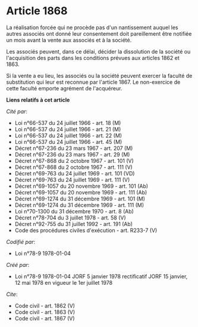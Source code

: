 # Article 1868

La réalisation forcée qui ne procède pas d'un nantissement auquel les autres associés ont donné leur consentement doit
pareillement être notifiée un mois avant la vente aux associés et à la société. 

Les associés peuvent, dans ce délai, décider la dissolution de la société ou l'acquisition des parts dans les conditions
prévues aux articles 1862 et 1863. 

Si la vente a eu lieu, les associés ou la société peuvent exercer la faculté de substitution qui leur est reconnue par
l'article 1867. Le non-exercice de cette faculté emporte agrément de l'acquéreur.

**Liens relatifs à cet article**

_Cité par_:

  - Loi n°66-537 du 24 juillet 1966 - art. 18 (M)
  - Loi n°66-537 du 24 juillet 1966 - art. 21 (M)
  - Loi n°66-537 du 24 juillet 1966 - art. 22 (M)
  - Loi n°66-537 du 24 juillet 1966 - art. 45 (M)
  - Décret n°67-236 du 23 mars 1967 - art. 207 (M)
  - Décret n°67-236 du 23 mars 1967 - art. 29 (M)
  - Décret n°67-868 du 2 octobre 1967 - art. 101 (V)
  - Décret n°67-868 du 2 octobre 1967 - art. 111 (V)
  - Décret n°69-763 du 24 juillet 1969 - art. 101 (VD)
  - Décret n°69-763 du 24 juillet 1969 - art. 111 (V)
  - Décret n°69-1057 du 20 novembre 1969 - art. 101 (Ab)
  - Décret n°69-1057 du 20 novembre 1969 - art. 111 (Ab)
  - Décret n°69-1274 du 31 décembre 1969 - art. 101 (M)
  - Décret n°69-1274 du 31 décembre 1969 - art. 111 (M)
  - Loi n°70-1300 du 31 décembre 1970 - art. 8 (Ab)
  - Décret n°78-704 du 3 juillet 1978 - art. 58 (V)
  - Décret n°92-755 du 31 juillet 1992 - art. 191 (Ab)
  - Code des procédures civiles d'exécution - art. R233-7 (V)

_Codifié par_:

  - Loi n°78-9 1978-01-04

_Créé par_:

  - Loi n°78-9 1978-01-04 JORF 5 janvier 1978 rectificatif JORF 15 janvier, 12 mai 1978 en vigueur le 1er juillet 1978

_Cite_:

  - Code civil - art. 1862 (V)
  - Code civil - art. 1863 (V)
  - Code civil - art. 1867 (V)
